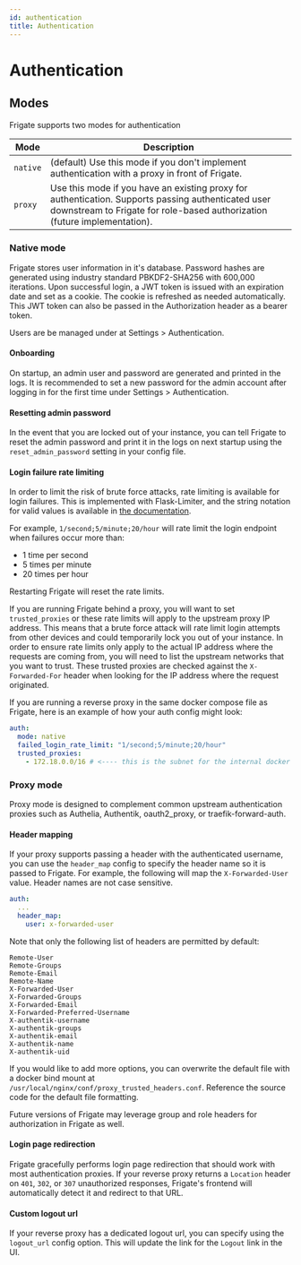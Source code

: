 ```yaml
---
id: authentication
title: Authentication
---
```


# Authentication

## Modes

Frigate supports two modes for authentication

| Mode     | Description                                                                                                                                                                     |
| -------- | ------------------------------------------------------------------------------------------------------------------------------------------------------------------------------- |
| `native` | (default) Use this mode if you don't implement authentication with a proxy in front of Frigate.                                                                                 |
| `proxy`  | Use this mode if you have an existing proxy for authentication. Supports passing authenticated user downstream to Frigate for role-based authorization (future implementation). |

### Native mode

Frigate stores user information in it's database. Password hashes are generated using industry standard PBKDF2-SHA256 with 600,000 iterations. Upon successful login, a JWT token is issued with an expiration date and set as a cookie. The cookie is refreshed as needed automatically. This JWT token can also be passed in the Authorization header as a bearer token.

Users are be managed under at Settings > Authentication.

#### Onboarding

On startup, an admin user and password are generated and printed in the logs. It is recommended to set a new password for the admin account after logging in for the first time under Settings > Authentication.

#### Resetting admin password

In the event that you are locked out of your instance, you can tell Frigate to reset the admin password and print it in the logs on next startup using the `reset_admin_password` setting in your config file.

#### Login failure rate limiting

In order to limit the risk of brute force attacks, rate limiting is available for login failures. This is implemented with Flask-Limiter, and the string notation for valid values is available in [the documentation](https://flask-limiter.readthedocs.io/en/stable/configuration.html#rate-limit-string-notation).

For example, `1/second;5/minute;20/hour` will rate limit the login endpoint when failures occur more than:

- 1 time per second
- 5 times per minute
- 20 times per hour

Restarting Frigate will reset the rate limits.

If you are running Frigate behind a proxy, you will want to set `trusted_proxies` or these rate limits will apply to the upstream proxy IP address. This means that a brute force attack will rate limit login attempts from other devices and could temporarily lock you out of your instance. In order to ensure rate limits only apply to the actual IP address where the requests are coming from, you will need to list the upstream networks that you want to trust. These trusted proxies are checked against the `X-Forwarded-For` header when looking for the IP address where the request originated.

If you are running a reverse proxy in the same docker compose file as Frigate, here is an example of how your auth config might look:

```yaml
auth:
  mode: native
  failed_login_rate_limit: "1/second;5/minute;20/hour"
  trusted_proxies:
    - 172.18.0.0/16 # <---- this is the subnet for the internal docker compose network
```

### Proxy mode

Proxy mode is designed to complement common upstream authentication proxies such as Authelia, Authentik, oauth2_proxy, or traefik-forward-auth.

#### Header mapping

If your proxy supports passing a header with the authenticated username, you can use the `header_map` config to specify the header name so it is passed to Frigate. For example, the following will map the `X-Forwarded-User` value. Header names are not case sensitive.

```yaml
auth:
  ...
  header_map:
    user: x-forwarded-user
```

Note that only the following list of headers are permitted by default:

```
Remote-User
Remote-Groups
Remote-Email
Remote-Name
X-Forwarded-User
X-Forwarded-Groups
X-Forwarded-Email
X-Forwarded-Preferred-Username
X-authentik-username
X-authentik-groups
X-authentik-email
X-authentik-name
X-authentik-uid
```

If you would like to add more options, you can overwrite the default file with a docker bind mount at `/usr/local/nginx/conf/proxy_trusted_headers.conf`. Reference the source code for the default file formatting.

Future versions of Frigate may leverage group and role headers for authorization in Frigate as well.

#### Login page redirection

Frigate gracefully performs login page redirection that should work with most authentication proxies. If your reverse proxy returns a `Location` header on `401`, `302`, or `307` unauthorized responses, Frigate's frontend will automatically detect it and redirect to that URL.

#### Custom logout url

If your reverse proxy has a dedicated logout url, you can specify using the `logout_url` config option. This will update the link for the `Logout` link in the UI.
